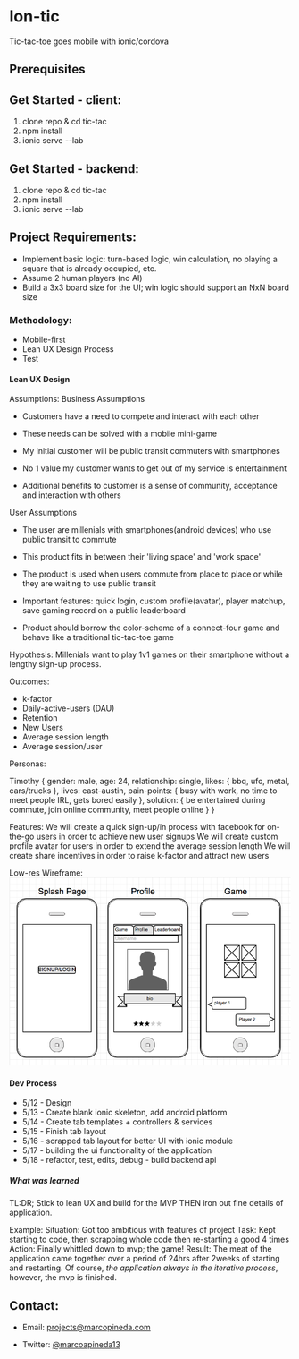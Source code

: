 # Ion-tic
Tic-tac-toe goes mobile with ionic/cordova

## Prerequisites



## Get Started - client:
1. clone repo & cd tic-tac
2. npm install
3. ionic serve --lab

## Get Started - backend:
1. clone repo & cd tic-tac
2. npm install
3. ionic serve --lab

## Project Requirements:

* Implement basic logic: turn-based logic, win calculation, no playing a square that is already occupied, etc.
* Assume 2 human players (no AI)
* Build a 3x3 board size for the UI; win logic should support an NxN board size

### Methodology:

* Mobile-first
* Lean UX Design Process
* Test

#### Lean UX Design
Assumptions:
Business Assumptions
* Customers have a need to compete and interact with each other

* These needs can be solved with a mobile mini-game

* My initial customer will be public transit commuters with smartphones

* No 1 value my customer wants to get out of my service is entertainment

* Additional benefits to customer is a sense of community, acceptance and interaction with others

User Assumptions
* The user are millenials with smartphones(android devices) who use public transit to commute

* This product fits in between their 'living space' and 'work space'

* The product is used when users commute from place to place or while they are waiting to use public transit

* Important features: quick login, custom profile(avatar), player matchup, save gaming record on a public leaderboard

* Product should borrow the color-scheme of a connect-four game and behave like a traditional tic-tac-toe game

Hypothesis: Millenials want to play 1v1 games on their smartphone without a lengthy sign-up process.

Outcomes:
* k-factor
* Daily-active-users (DAU)
* Retention
* New Users
* Average session length
* Average session/user

Personas:

Timothy {
  gender: male,
  age: 24,
  relationship: single,
  likes: { bbq, ufc, metal, cars/trucks },
  lives: east-austin,
  pain-points: { busy with work, no time to meet people IRL, gets bored easily },
  solution: { be entertained during commute, join online community, meet people online }
}

Features:
We will create a quick sign-up/in process with facebook for on-the-go users in order to achieve new user signups
We will create custom profile avatar for users in order to extend the average session length
We will create share incentives in order to raise k-factor and attract new users


Low-res Wireframe:
![application wireframe](images/wireframe.png)

#### Dev Process
* 5/12 - Design
* 5/13 - Create blank ionic skeleton, add android platform
* 5/14 - Create tab templates + controllers & services
* 5/15 - Finish tab layout
* 5/16 - scrapped tab layout for better UI with ionic module
* 5/17 - building the ui functionality of the application
* 5/18 - refactor, test, edits, debug - build backend api

##### What was learned

TL:DR; Stick to lean UX and build for the MVP THEN iron out fine details of application.

Example:
Situation: Got too ambitious with features of project
Task: Kept starting to code, then scrapping whole code then re-starting a good 4 times
Action: Finally whittled down to mvp; the game!
Result: The meat of the application came together over a period of 24hrs after 2weeks of starting and restarting. Of course, *the application always in the iterative process*, however, the mvp is finished.

## Contact:

* Email: projects@marcopineda.com

* Twitter: [@marcoapineda13](http://twitter.com/marcopineda)
